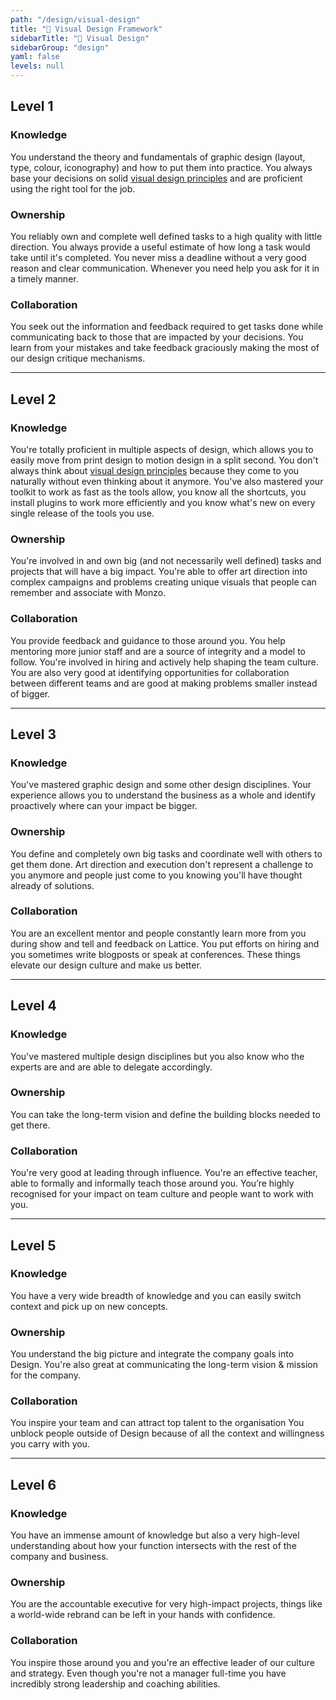 ```yaml
---
path: "/design/visual-design"
title: "🎯 Visual Design Framework"
sidebarTitle: "🎯 Visual Design"
sidebarGroup: "design"
yaml: false
levels: null
---
```

[](https://s3.us-west-2.amazonaws.com/secure.notion-static.com/59e226ed-0ee8-42aa-8bb2-d1cd1ff58f86/Bands.png?AWSAccessKeyId=ASIAT73L2G45M6A6S57O&Expires=1544197750&Signature=d6yCJbkeZTo6Sou86znpcGM0geg%3D&x-amz-security-token=FQoGZXIvYXdzEAUaDJmp2saUzo6%2FvKH9xSK3A9QBg%2BpkcvD5EbY0tu7cio1ILPLAzNl8di3qYubpoXGvN4tZvoYnfuK4mj7gF29ZjwKL2svrDb0pqzr6zEWFVSuBEjv6IRcl9onrqbopSzP9djn4m%2Byqt%2BoqlPy9XLLhmr%2F1YF1JaSoFZNf4aw63EUKdxXluxT57uzCWCAprJZEXzfUeLHIVbu%2Ftw%2FB9z99m0z%2B%2BzaWEtTTYdR4AdHocKEx5jwaWT%2F4fdPt6jDr6yxSLpE3ZaLYNjPFSNHifJ7jgL1%2FqBHCA8vYzQReziHB400ScVIcIOJAlMMeuJU5PWIY%2BJqakR4LEvC2NchSwIkc8XcEdl3oZ%2Bmz%2FB%2Fh70g4RDMp0zg%2BAL1c%2Fog9VTMTSxLvs2m%2Bxffw9Bu9lvU%2F2qwoQYuZhh%2F3lDeNkHWOt6Q4UKlpPyXo3gW5s9MblkqPf41S2FWQwOR7lL%2FwpasBeAG39uOr1tagvKPESXcZ2ZyL5IAsPXD2XUN0F7xsLL7btQrFklVQMnUNrvZ%2BNNRcimZH98D0EhxIuSGsBjx0sLCxzFhQVNnUjT%2F2ukYcOQba%2BKFf4DMbpHrQYZIxc%2FgnwcXtWKEwD6EeIXIUowoSk4AU%3D)

## Level 1



### Knowledge

You understand the theory and fundamentals of graphic design (layout, type, colour, iconography) and how to put them into practice. You always base your decisions on solid [visual design principles](https://en.wikipedia.org/wiki/Visual_design_elements_and_principles) and are proficient using the right tool for the job.

### Ownership

You reliably own and complete well defined tasks to a high quality with little direction. You always provide a useful estimate of how long a task would take until it's completed. You never miss a deadline without a very good reason and clear communication. Whenever you need help you ask for it in a timely manner.

### Collaboration

You seek out the information and feedback required to get tasks done while communicating back to those that are impacted by your decisions. You learn from your mistakes and take feedback graciously making the most of our design critique mechanisms.

---

## Level 2



### Knowledge

You're totally proficient in multiple aspects of design, which allows you to easily move from print design to motion design in a split second. You don't always think about [visual design principles](https://en.wikipedia.org/wiki/Visual_design_elements_and_principles) because they come to you naturally without even thinking about it anymore. You've also mastered your toolkit to work as fast as the tools allow, you know all the shortcuts, you install plugins to work more efficiently and you know what's new on every single release of the tools you use.

### Ownership

You're involved in and own big (and not necessarily well defined) tasks and projects that will have a big impact. You're able to offer art direction into complex campaigns and problems creating unique visuals that people can remember and associate with Monzo.

### Collaboration

You provide feedback and guidance to those around you. You help mentoring more junior staff and are a source of integrity and a model to follow. You're involved in hiring and actively help shaping the team culture. You are also very good at identifying opportunities for collaboration between different teams and are good at making problems smaller instead of bigger.

---

## Level 3



### Knowledge

You've mastered graphic design and some other design disciplines. Your experience allows you to understand the business as a whole and identify proactively where can your impact be bigger.

### Ownership

You define and completely own big tasks and coordinate well with others to get them done. Art direction and execution don't represent a challenge to you anymore and people just come to you knowing you'll have thought already of solutions.

### Collaboration

You are an excellent mentor and people constantly learn more from you during show and tell and feedback on Lattice. You put efforts on hiring and you sometimes write blogposts or speak at conferences. These things elevate our design culture and make us better.

---

## Level 4



### Knowledge

You've mastered multiple design disciplines but you also know who the experts are and are able to delegate accordingly.

### Ownership

You can take the long-term vision and define the building blocks needed to get there.

### Collaboration

You're very good at leading through influence. You're an effective teacher, able to formally and informally teach those around you. You’re highly recognised for your impact on team culture and people want to work with you.

---

## Level 5



### Knowledge

You have a very wide breadth of knowledge and you can easily switch context and pick up on new concepts.

### Ownership

You understand the big picture and integrate the company goals into Design. You're also great at communicating the long-term vision & mission for the company.

### Collaboration

You inspire your team and can attract top talent to the organisation You unblock people outside of Design because of all the context and willingness you carry with you.

---

## Level 6



### Knowledge

You have an immense amount of knowledge but also a very high-level understanding about how your function intersects with the rest of the company and business.

### Ownership

You are the accountable executive for very high-impact projects, things like a world-wide rebrand can be left in your hands with confidence.

### Collaboration

You inspire those around you and you're an effective leader of our culture and strategy. Even though you're not a manager full-time you have incredibly strong leadership and coaching abilities.